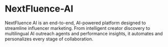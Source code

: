 # NextFluence-AI
NextFluence AI is an end-to-end, AI-powered platform designed to streamline influencer marketing. From intelligent creator discovery to multilingual AI outreach agents and performance insights, it automates and personalizes every stage of collaboration.
